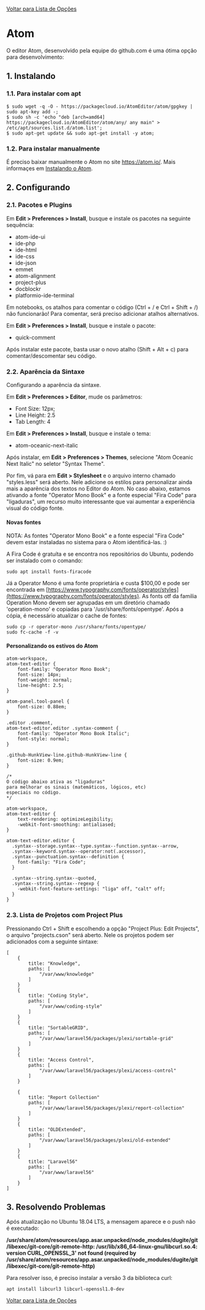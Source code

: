 [Voltar para Lista de Opções](../readme.md)

# Atom

O editor Atom, desenvolvido pela equipe do github.com é uma ótima opção para desenvolvimento:

## 1. Instalando

### 1.1. Para instalar com apt

```
$ sudo wget -q -O - https://packagecloud.io/AtomEditor/atom/gpgkey | sudo apt-key add -;
$ sudo sh -c 'echo "deb [arch=amd64] https://packagecloud.io/AtomEditor/atom/any/ any main" > /etc/apt/sources.list.d/atom.list';
$ sudo apt-get update && sudo apt-get install -y atom;
```

### 1.2. Para instalar manualmente

É preciso baixar manualmente o Atom no site https://atom.io/.
Mais informaçes em [Instalando o Atom](https://flight-manual.atom.io/getting-started/sections/installing-atom/).

## 2. Configurando

### 2.1. Pacotes e Plugins

Em **Edit > Preferences > Install**, busque e instale os pacotes na seguinte sequência:

* atom-ide-ui 
* ide-php
* ide-html
* ide-css
* ide-json
* emmet
* atom-alignment
* project-plus
* docblockr
* platformio-ide-terminal

Em notebooks, os atalhos para comentar o código (Ctrl + / e Ctrl + Shift + /) não funcionarão! Para comentar, será preciso adicionar atalhos alternativos. 

Em **Edit > Preferences > Install**, busque e instale o pacote:

* quick-comment

Após instalar este pacote, basta usar o novo atalho (Shift + Alt + c) para comentar/descomentar seu código.

### 2.2. Aparência da Sintaxe

Configurando a aparência da sintaxe.

Em **Edit > Preferences > Editor**, mude os parâmetros:

* Font Size: 12px;
* Line Height: 2.5
* Tab Length: 4

Em **Edit > Preferences > Install**, busque e instale o tema:

* atom-oceanic-next-italic

Após instalar, em **Edit > Preferences > Themes**, selecione "Atom Oceanic Next Italic" no seletor "Syntax Theme".

Por fim, vá para em **Edit > Stylesheet** e o arquivo interno chamado "styles.less" será aberto. Nele adicione os estilos para personalizar ainda mais a aparência dos textos no Editor do Atom. No caso abaixo, estamos ativando a fonte "Operator Mono Book" e a fonte especial "Fira Code" para "ligaduras", um recurso muito interessante que vai aumentar a experiência visual do código fonte.

#### Novas fontes

NOTA: As fontes "Operator Mono Book" e a fonte especial "Fira Code" devem estar instaladas no sistema para o Atom identificá-las. :)

A Fira Code é gratuíta e se encontra nos repositórios do Ubuntu, podendo ser instalado com o comando:

```
sudo apt install fonts-firacode
```

Já a Operator Mono é uma fonte proprietária e custa $100,00 e pode ser encontrada em [https://www.typography.com/fonts/operator/styles](https://www.typography.com/fonts/operator/styles). As fonts otf da familia Operation Mono devem ser agrupadas em um diretório chamado 'operation-mono' e copiadas para '/usr/share/fonts/opentype'. Após a cópia, é necessário atualizar o cache de fontes:

```
sudo cp -r operator-mono /usr/share/fonts/opentype/
sudo fc-cache -f -v
```

#### Personalizando os estivos do Atom

```
atom-workspace,
atom-text-editor {
    font-family: "Operator Mono Book";
    font-size: 14px;
    font-weight: normal;
    line-height: 2.5;
}

atom-panel.tool-panel {
    font-size: 0.88em;
}

.editor .comment,
atom-text-editor.editor .syntax-comment {
    font-family: "Operator Mono Book Italic";
    font-style: normal;
}

.github-HunkView-line.github-HunkView-line {
    font-size: 0.9em;
}

/*
O código abaixo ativa as "ligaduras"
para melhorar os sinais (matemáticos, lógicos, etc) 
especiais no código.
*/

atom-workspace,
atom-text-editor {
    text-rendering: optimizeLegibility;
    -webkit-font-smoothing: antialiased;
}

atom-text-editor.editor {
  .syntax--storage.syntax--type.syntax--function.syntax--arrow,
  .syntax--keyword.syntax--operator:not(.accessor),
  .syntax--punctuation.syntax--definition {
    font-family: "Fira Code";
  }

  .syntax--string.syntax--quoted,
  .syntax--string.syntax--regexp {
    -webkit-font-feature-settings: "liga" off, "calt" off;
  }
}

```

### 2.3. Lista de Projetos com Project Plus

Pressionando Ctrl + Shift e escolhendo a opção "Project Plus: Edit Projects", o arquivo "projects.cson" será aberto. Nele os projetos podem ser adicionados com a seguinte sintaxe:

```
[
    {
        title: "Knowledge",
        paths: [
            "/var/www/knowledge"
        ]
    }
    {
        title: "Coding Style",
        paths: [
            "/var/www/coding-style"
        ]
    }
    {
        title: "SortableGRID",
        paths: [
            "/var/www/laravel56/packages/plexi/sortable-grid"
        ]
    }
    {
        title: "Access Control",
        paths: [
            "/var/www/laravel56/packages/plexi/access-control"
        ]
    }

    {
        title: "Report Collection"
        paths: [
            "/var/www/laravel56/packages/plexi/report-collection"
        ]
    }
    {
        title: "OLDExtended",
        paths: [
            "/var/www/laravel56/packages/plexi/old-extended"
        ]
    }
    {
        title: "Laravel56"
        paths: [
            "/var/www/laravel56"
        ]
    }
]
```

## 3. Resolvendo Problemas

Após atualização no Ubuntu 18.04 LTS, a mensagem aparece e o push não é executado:

**/usr/share/atom/resources/app.asar.unpacked/node_modules/dugite/git/libexec/git-core/git-remote-http: /usr/lib/x86_64-linux-gnu/libcurl.so.4: version CURL_OPENSSL_3' not found (required by /usr/share/atom/resources/app.asar.unpacked/node_modules/dugite/git/libexec/git-core/git-remote-http)**

Para resolver isso, é preciso instalar a versão 3 da biblioteca curl:

```
apt install libcurl3 libcurl-openssl1.0-dev
```

[Voltar para Lista de Opções](../readme.md)
